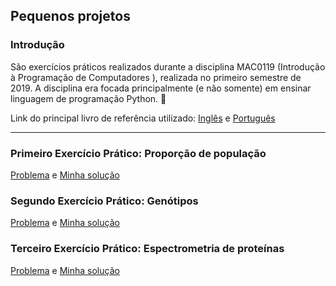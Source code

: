 ## Pequenos projetos

### Introdução 
São exercícios práticos realizados durante a disciplina MAC0119 (Introdução à Programação de Computadores
), realizada no primeiro semestre de 2019. A disciplina era focada principalmente (e não somente) em ensinar linguagem de programação Python. :vulcan_salute:

Link do principal livro de referência utilizado: [Inglês](http://www.greenteapress.com/thinkpython/thinkpython.pdf) e [Português](https://panda.ime.usp.br/pensepy/static/pensepy/)

---

### Primeiro Exercício Prático: Proporção de população

[Problema](https://github.com/alcantaralbeatriz/studying_py_repository/blob/master/exercises_usp/little_projects/EP1.md) e [Minha solução](https://github.com/alcantaralbeatriz/studying_py_repository/blob/master/exercises_usp/little_projects/EP1.py)

### Segundo Exercício Prático: Genótipos

[Problema](https://github.com/alcantaralbeatriz/studying_py_repository/blob/master/exercises_usp/little_projects/EP2.md) e [Minha solução](https://github.com/alcantaralbeatriz/studying_py_repository/blob/master/exercises_usp/little_projects/EP2.py)

### Terceiro Exercício Prático: Espectrometria de proteínas

[Problema](https://github.com/alcantaralbeatriz/studying_py_repository/blob/master/exercises_usp/little_projects/EP3.md) e [Minha solução](https://github.com/alcantaralbeatriz/studying_py_repository/blob/master/exercises_usp/little_projects/EP3.py)
